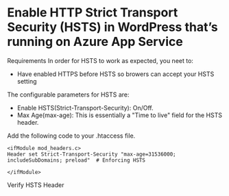 
Enable HTTP Strict Transport Security (HSTS) in WordPress that’s running on Azure App Service
===
Requirements
In order for HSTS to work as expected, you neet to:
- Have enabled HTTPS before HSTS so browers can accept your HSTS setting

The configurable parameters for HSTS are:
- Enable HSTS(Strict-Transport-Security): On/Off.
- Max Age(max-age): This is essentially a "Time to live" field for the HSTS header.

Add the following code to your .htaccess file.
```
<ifModule mod_headers.c>
Header set Strict-Transport-Security "max-age=31536000; includeSubDomains; preload"  # Enforcing HSTS

</ifModule>
````

 
Verify HSTS Header

